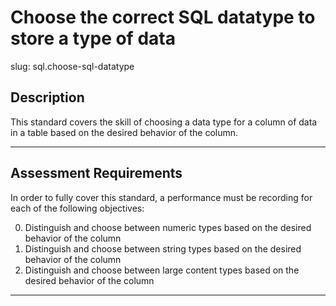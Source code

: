 # Choose the correct SQL datatype to store a type of data

slug: sql.choose-sql-datatype

## Description
This standard covers the skill of choosing a data type for a column of data in a table based on the desired behavior of the column.

---
## Assessment Requirements
In order to fully cover this standard, a performance must be recording for each of the following objectives:

0. Distinguish and choose between numeric types based on the desired behavior of the column
1. Distinguish and choose between string types based on the desired behavior of the column
2. Distinguish and choose between large content types based on the desired behavior of the column

---
